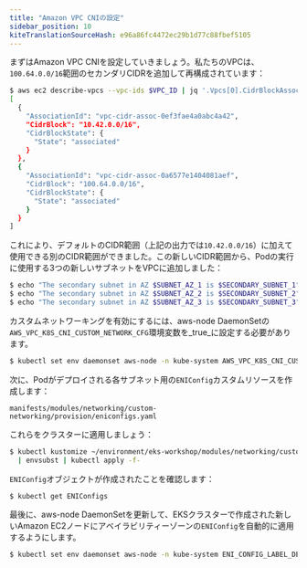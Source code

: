 ```yaml
---
title: "Amazon VPC CNIの設定"
sidebar_position: 10
kiteTranslationSourceHash: e96a86fc4472ec29b1d77c88fbef5105
---
```


まずはAmazon VPC CNIを設定していきましょう。私たちのVPCは、`100.64.0.0/16`範囲のセカンダリCIDRを追加して再構成されています：

```bash
$ aws ec2 describe-vpcs --vpc-ids $VPC_ID | jq '.Vpcs[0].CidrBlockAssociationSet'
[
  {
    "AssociationId": "vpc-cidr-assoc-0ef3fae4a0abc4a42",
    "CidrBlock": "10.42.0.0/16",
    "CidrBlockState": {
      "State": "associated"
    }
  },
  {
    "AssociationId": "vpc-cidr-assoc-0a6577e1404081aef",
    "CidrBlock": "100.64.0.0/16",
    "CidrBlockState": {
      "State": "associated"
    }
  }
]
```

これにより、デフォルトのCIDR範囲（上記の出力では`10.42.0.0/16`）に加えて使用できる別のCIDR範囲ができました。この新しいCIDR範囲から、Podの実行に使用する3つの新しいサブネットをVPCに追加しました：

```bash
$ echo "The secondary subnet in AZ $SUBNET_AZ_1 is $SECONDARY_SUBNET_1"
$ echo "The secondary subnet in AZ $SUBNET_AZ_2 is $SECONDARY_SUBNET_2"
$ echo "The secondary subnet in AZ $SUBNET_AZ_3 is $SECONDARY_SUBNET_3"
```

カスタムネットワーキングを有効にするには、aws-node DaemonSetの`AWS_VPC_K8S_CNI_CUSTOM_NETWORK_CFG`環境変数を_true_に設定する必要があります。

```bash wait=60
$ kubectl set env daemonset aws-node -n kube-system AWS_VPC_K8S_CNI_CUSTOM_NETWORK_CFG=true
```

次に、Podがデプロイされる各サブネット用の`ENIConfig`カスタムリソースを作成します：

```file
manifests/modules/networking/custom-networking/provision/eniconfigs.yaml
```

これらをクラスターに適用しましょう：

```bash wait=30
$ kubectl kustomize ~/environment/eks-workshop/modules/networking/custom-networking/provision \
  | envsubst | kubectl apply -f-
```

`ENIConfig`オブジェクトが作成されたことを確認します：

```bash
$ kubectl get ENIConfigs
```

最後に、aws-node DaemonSetを更新して、EKSクラスターで作成された新しいAmazon EC2ノードにアベイラビリティーゾーンの`ENIConfig`を自動的に適用するようにします。

```bash wait=60
$ kubectl set env daemonset aws-node -n kube-system ENI_CONFIG_LABEL_DEF=topology.kubernetes.io/zone
```

